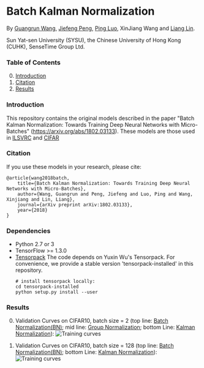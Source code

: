 # Batch Kalman Normalization

By [Guangrun Wang](https://wanggrun.github.io/), [Jiefeng Peng](http://www.sysu-hcp.net/people/), [Ping Luo](http://personal.ie.cuhk.edu.hk/~pluo/), XinJiang Wang and [Liang Lin](http://www.linliang.net/).

Sun Yat-sen University (SYSU), the Chinese University of Hong Kong (CUHK), SenseTime Group Ltd.

### Table of Contents
0. [Introduction](#introduction)
0. [Citation](#citation)
0. [Results](#results)


### Introduction

This repository contains the original models described in the paper "Batch Kalman Normalization: Towards Training Deep Neural Networks with Micro-Batches" (https://arxiv.org/abs/1802.03133). These models are those used in [ILSVRC](http://image-net.org/challenges/LSVRC/2015/) and [CIFAR](https://www.cs.toronto.edu/~kriz/cifar.html) 



### Citation

If you use these models in your research, please cite:

	@article{wang2018batch,
		title={Batch Kalman Normalization: Towards Training Deep Neural Networks with Micro-Batches},
  		author={Wang, Guangrun and Peng, Jiefeng and Luo, Ping and Wang, Xinjiang and Lin, Liang},
  		journal={arXiv preprint arXiv:1802.03133},
  		year={2018}
    }


### Dependencies
+ Python 2.7 or 3
+ TensorFlow >= 1.3.0
+ [Tensorpack](https://github.com/ppwwyyxx/tensorpack)
   The code depends on Yuxin Wu's Tensorpack. For convenience, we provide a stable version 'tensorpack-installed' in this repository. 
   ```
   # install tensorpack locally:
   cd tensorpack-installed
   python setup.py install --user
   ```


### Results
0. Validation Curves on CIFAR10, batch size = 2 (top line: [Batch Normalization(BN)](https://arxiv.org/abs/1502.03167); mid line: [Group Normalization](https://arxiv.org/abs/1803.08494); bottom Line: [Kalman Normalization](https://arxiv.org/abs/1802.03133)):
	![Training curves](https://github.com/wanggrun/Batch-Kalman-Normalization/blob/master/results/bn_gn_bkn_micro_batch.png)

0. Validation Curves on CIFAR10, batch size = 128 (top line: [Batch Normalization(BN)](https://arxiv.org/abs/1502.03167); bottom Line: [Kalman Normalization](https://arxiv.org/abs/1802.03133)):
	![Training curves](https://github.com/wanggrun/Batch-Kalman-Normalization/blob/master/results/bkn_bn_large_batch.png)
